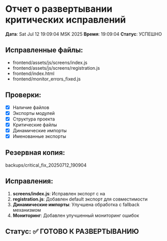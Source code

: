 # Отчет о развертывании критических исправлений

**Дата**: Sat Jul 12 19:09:04 MSK 2025
**Время**: 19:09:04
**Статус**: УСПЕШНО

## Исправленные файлы:
- frontend/assets/js/screens/index.js
- frontend/assets/js/screens/registration.js
- frontend/index.html
- frontend/monitor_errors_fixed.js

## Проверки:
- [x] Наличие файлов
- [x] Экспорты модулей
- [x] Структура проекта
- [x] Критические файлы
- [x] Динамические импорты
- [x] Именованные экспорты

## Резервная копия:
backups/critical_fix_20250712_190904

## Исправления:
1. **screens/index.js**: Исправлен экспорт с  на 
2. **registration.js**: Добавлен default экспорт для совместимости
3. **Динамические импорты**: Улучшена обработка с fallback механизмом
4. **Мониторинг**: Добавлен улучшенный мониторинг ошибок

## Статус: ✅ ГОТОВО К РАЗВЕРТЫВАНИЮ
